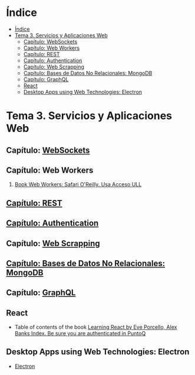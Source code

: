 # Índice

- [Índice](#%c3%8dndice)
- [Tema 3. Servicios y Aplicaciones Web](#tema-3-servicios-y-aplicaciones-web)
  - [Capítulo: WebSockets](#cap%c3%adtulo-websockets)
  - [Capítulo: Web Workers](#cap%c3%adtulo-web-workers)
  - [Capítulo: REST](#cap%c3%adtulo-rest)
  - [Capítulo: Authentication](#cap%c3%adtulo-authentication)
  - [Capítulo: Web Scrapping](#cap%c3%adtulo-web-scrapping)
  - [Capítulo: Bases de Datos No Relacionales: MongoDB](#cap%c3%adtulo-bases-de-datos-no-relacionales-mongodb)
  - [Capítulo: GraphQL](#cap%c3%adtulo-graphql)
  - [React](#react)
  - [Desktop Apps using Web Technologies: Electron](#desktop-apps-using-web-technologies-electron)


# Tema 3. Servicios y Aplicaciones Web 

## Capítulo: [WebSockets](websockets.md)

## Capítulo: Web Workers

1. [Book Web Workers: Safari O'Reilly. Usa Acceso ULL](http://proquest.safaribooksonline.com/book/programming/javascript/9781449322120/firstchapter)

## [Capítulo: REST](rest.md)

## [Capítulo: Authentication](authentication.md)

<!--
**Stylus**

* [A Simple Website in Node.js with Express, Jade and Stylus](https://www.clock.co.uk/insight/a-simple-website-in-nodejs-with-express-jade-and-stylus)
* [Build a Node.js App with Express + EJS + Stylus by Robin Skafte](https://scotch.io/@robinskafte/build-a-nodejs-app-with-express-ejs-stylus)
-->

## Capítulo: [Web Scrapping](web-scrapping)

## [Capítulo: Bases de Datos No Relacionales: MongoDB](mongodb)

## Capítulo: [GraphQL](graphql)

## React 

* Table of contents of the book [Learning React by Eve Porcello, Alex Banks Index. Be sure you are authenticated in PuntoQ](learning-react.md)

## Desktop Apps using Web Technologies: Electron

* [Electron](electron.md)
